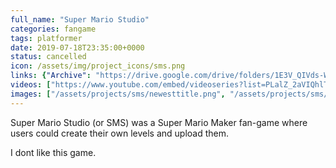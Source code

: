 ```yaml
---
full_name: "Super Mario Studio"
categories: fangame
tags: platformer
date: 2019-07-18T23:35:00+0000
status: cancelled
icon: /assets/img/project_icons/sms.png
links: {"Archive": "https://drive.google.com/drive/folders/1E3V_QIVds-WCnvjfacWaBZC6T50bKJPa?usp=sharing"}
videos: ["https://www.youtube.com/embed/videoseries?list=PLalZ_2aVIQhlToa2azj5CghXHFwHrTFJy"]
images: ["/assets/projects/sms/newesttitle.png", "/assets/projects/sms/newestgameplay.png", "/assets/projects/sms/newestgameplay2.png", "/assets/projects/sms/newestgameplay3.png"]
---
```


Super Mario Studio (or SMS) was a Super Mario Maker fan-game where users could create their own levels and upload them.

I dont like this game.